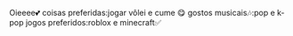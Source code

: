 Oieeee💕
coisas preferidas:jogar vôlei e cume 😋
gostos musicais🎶:pop e k-pop
jogos preferidos:roblox e minecraft✅️

